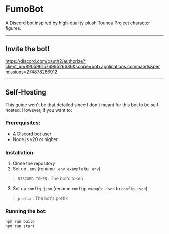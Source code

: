 # FumoBot

A Discord bot inspired by high-quality plush Touhou Project character figures.

----

## Invite the bot!

https://discord.com/oauth2/authorize?client_id=890596157699526686&scope=bot+applications.commands&permissions=274878286912

----

## Self-Hosting

This guide won't be that detailed since I don't meant for this bot to be self-hosted. However, if you want to:

### Prerequisites:
- A Discord bot user
- Node.js v20 or higher

### Installation:
1. Clone the repository
2. Set up `.env` (rename `.env.example` to `.env`)
> `DISCORD_TOKEN` : The bot's token
3. Set up `config.json` (rename `config.example.json` to `config.json`)
> `prefix` : The bot's prefix

### Running the bot:
```bash
npm run build
npm run start
```
